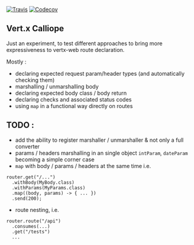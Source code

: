 [![Travis](https://img.shields.io/travis/aesteve/vertx-calliope.svg)](https://travis-ci.org/aesteve/vertx-calliope)
[![Codecov](https://img.shields.io/codecov/c/github/aesteve/vertx-calliope.svg)](https://codecov.io/gh/aesteve/vertx-calliope)

## Vert.x Calliope

Just an experiment, to test different approaches to bring more expressiveness to vertx-web route declaration.

Mostly :

- declaring expected request param/header types (and automatically checking them)
- marshalling / unmarshalling body
- declaring expected body class / body return
- declaring checks and associated status codes
- using `map` in a functional way directly on routes

## TODO : 

- add the ability to register marshaller / unmarshaller & not only a full converter
- params / headers marshalling in an single object `intParam`, `dateParam` becoming a simple corner case
- `map` with body / params / headers at the same time i.e. 
```
router.get("/...")
  .withBody(MyBody.class)
  .withParams(MyParams.class)
  .map((body, params) -> { ... })
  .send(200);
```
- route nesting, i.e.
```
router.route("/api")
  .consumes(...)
  .get("/tests")
  ...
```
